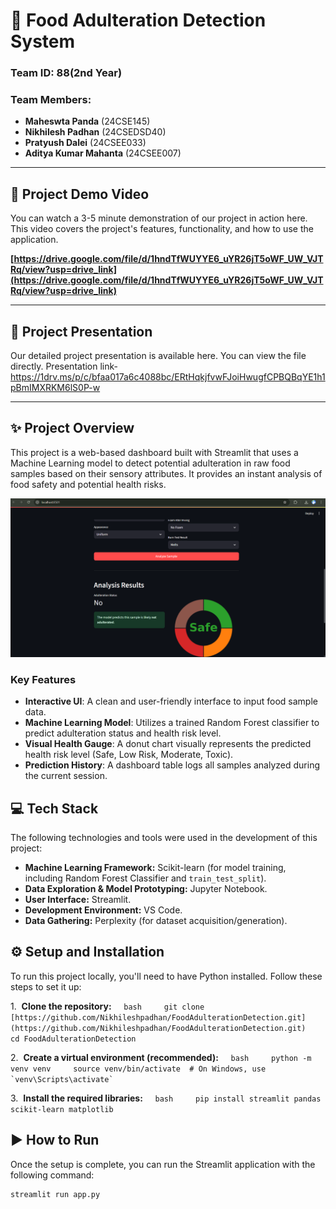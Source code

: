 # 🧪 Food Adulteration Detection System

### Team ID: 88(2nd Year)
### Team Members:
- **Maheswta Panda** (24CSE145)
- **Nikhilesh Padhan** (24CSEDSD40)
- **Pratyush Dalei** (24CSEE033)
- **Aditya Kumar Mahanta** (24CSEE007)
---

## 🎥 Project Demo Video 

You can watch a 3-5 minute demonstration of our project in action here. This video covers the project's features, functionality, and how to use the application.

**[https://drive.google.com/file/d/1hndTfWUYYE6_uYR26jT5oWF_UW_VJTRq/view?usp=drive_link](https://drive.google.com/file/d/1hndTfWUYYE6_uYR26jT5oWF_UW_VJTRq/view?usp=drive_link)**

---

## 📄 Project Presentation 

Our detailed project presentation is available here. You can view the file directly.
Presentation link-
https://1drv.ms/p/c/bfaa017a6c4088bc/ERtHqkjfvwFJoiHwugfCPBQBqYE1h1pBmIMXRKM6lS0P-w

---

## ✨ Project Overview

This project is a web-based dashboard built with Streamlit that uses a Machine Learning model to detect potential adulteration in raw food samples based on their sensory attributes. It provides an instant analysis of food safety and potential health risks.

![Screenshot of the App](Screenshot%202025-07-24%20075646.png)

### Key Features
- **Interactive UI**: A clean and user-friendly interface to input food sample data.
- **Machine Learning Model**: Utilizes a trained Random Forest classifier to predict adulteration status and health risk level.
- **Visual Health Gauge**: A donut chart visually represents the predicted health risk level (Safe, Low Risk, Moderate, Toxic).
- **Prediction History**: A dashboard table logs all samples analyzed during the current session.

## 💻 Tech Stack

The following technologies and tools were used in the development of this project:

* **Machine Learning Framework:** Scikit-learn (for model training, including Random Forest Classifier and `train_test_split`).
* **Data Exploration & Model Prototyping:** Jupyter Notebook.
* **User Interface:** Streamlit.
* **Development Environment:** VS Code.
* **Data Gathering:** Perplexity (for dataset acquisition/generation).

## ⚙️ Setup and Installation
To run this project locally, you'll need to have Python installed. Follow these steps to set it up:

1.  **Clone the repository:**
    ```bash
    git clone [https://github.com/Nikhileshpadhan/FoodAdulterationDetection.git](https://github.com/Nikhileshpadhan/FoodAdulterationDetection.git)
    cd FoodAdulterationDetection
    ```

2.  **Create a virtual environment (recommended):**
    ```bash
    python -m venv venv
    source venv/bin/activate  # On Windows, use `venv\Scripts\activate`
    ```

3.  **Install the required libraries:**
    ```bash
    pip install streamlit pandas scikit-learn matplotlib
    ```

## ▶️ How to Run
Once the setup is complete, you can run the Streamlit application with the following command:
```bash
streamlit run app.py
